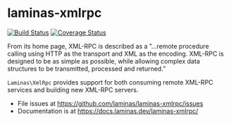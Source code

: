 # laminas-xmlrpc

[![Build Status](https://travis-ci.com/laminas/laminas-xmlrpc.svg?branch=master)](https://travis-ci.com/laminas/laminas-xmlrpc)
[![Coverage Status](https://coveralls.io/repos/github/laminas/laminas-xmlrpc/badge.svg?branch=master)](https://coveralls.io/github/laminas/laminas-xmlrpc?branch=master)

From its home page, XML-RPC is described as a ”...remote procedure calling using
HTTP as the transport and XML as the encoding. XML-RPC is designed to be as
simple as possible, while allowing complex data structures to be transmitted,
processed and returned.”

`Laminas\XmlRpc` provides support for both consuming remote XML-RPC services and
building new XML-RPC servers.

- File issues at https://github.com/laminas/laminas-xmlrpc/issues
- Documentation is at https://docs.laminas.dev/laminas-xmlrpc/
